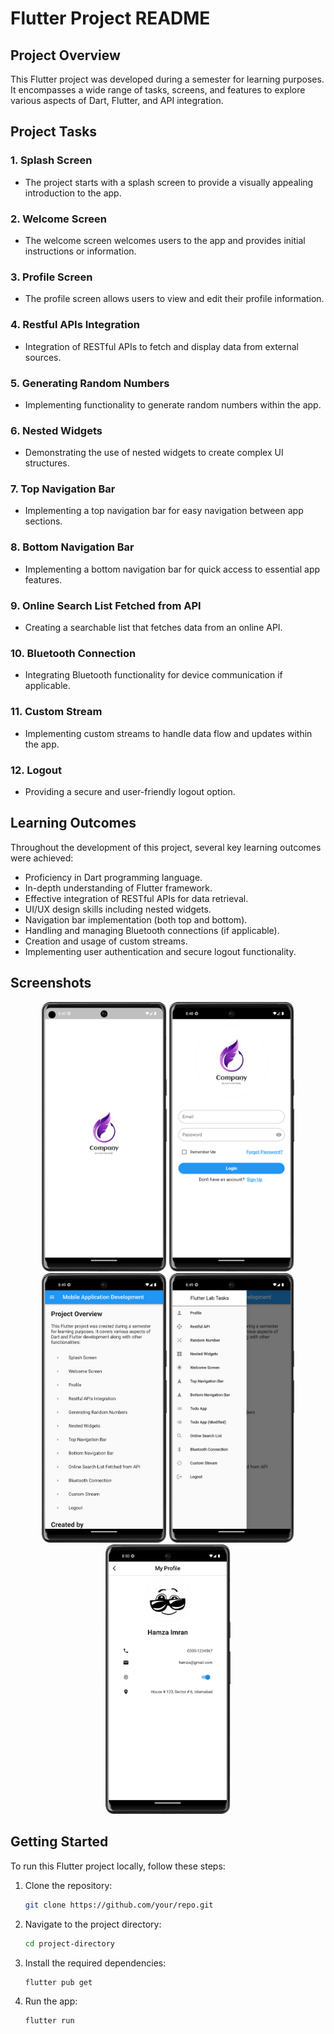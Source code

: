 # Flutter Project README

## Project Overview

This Flutter project was developed during a semester for learning purposes. It encompasses a wide range of tasks, screens, and features to explore various aspects of Dart, Flutter, and API integration.

## Project Tasks

### 1. Splash Screen

- The project starts with a splash screen to provide a visually appealing introduction to the app.

### 2. Welcome Screen

- The welcome screen welcomes users to the app and provides initial instructions or information.

### 3. Profile Screen

- The profile screen allows users to view and edit their profile information.

### 4. Restful APIs Integration

- Integration of RESTful APIs to fetch and display data from external sources.

### 5. Generating Random Numbers

- Implementing functionality to generate random numbers within the app.

### 6. Nested Widgets

- Demonstrating the use of nested widgets to create complex UI structures.

### 7. Top Navigation Bar

- Implementing a top navigation bar for easy navigation between app sections.

### 8. Bottom Navigation Bar

- Implementing a bottom navigation bar for quick access to essential app features.

### 9. Online Search List Fetched from API

- Creating a searchable list that fetches data from an online API.

### 10. Bluetooth Connection

- Integrating Bluetooth functionality for device communication if applicable.

### 11. Custom Stream

- Implementing custom streams to handle data flow and updates within the app.

### 12. Logout

- Providing a secure and user-friendly logout option.

## Learning Outcomes

Throughout the development of this project, several key learning outcomes were achieved:

- Proficiency in Dart programming language.
- In-depth understanding of Flutter framework.
- Effective integration of RESTful APIs for data retrieval.
- UI/UX design skills including nested widgets.
- Navigation bar implementation (both top and bottom).
- Handling and managing Bluetooth connections (if applicable).
- Creation and usage of custom streams.
- Implementing user authentication and secure logout functionality.

## Screenshots


<p align="center">
  <img src="assets/screenshots/splash.png" width="200" alt="Screenshot 1">
  <img src="assets/screenshots/login.png" width="200" alt="Screenshot 2">
  <img src="assets/screenshots/home.png" width="200" alt="Screenshot 3">
  <img src="assets/screenshots/drawer.png" width="200" alt="Screenshot 4">
  <img src="assets/screenshots/profile.png" width="200" alt="Screenshot 5">
</p>


## Getting Started

To run this Flutter project locally, follow these steps:

1. Clone the repository:

   ```bash
   git clone https://github.com/your/repo.git

2. Navigate to the project directory:

   ```bash
   cd project-directory

3. Install the required dependencies:

   ```bash
   flutter pub get

4. Run the app:

   ```bash
   flutter run


    
